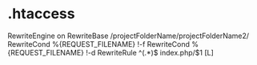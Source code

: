 # .htaccess


<IfModule mod_rewrite.c>
RewriteEngine on
RewriteBase /projectFolderName/projectFolderName2/
RewriteCond %{REQUEST_FILENAME} !-f
RewriteCond %{REQUEST_FILENAME} !-d
RewriteRule ^(.*)$ index.php/$1 [L]
</IfModule>

